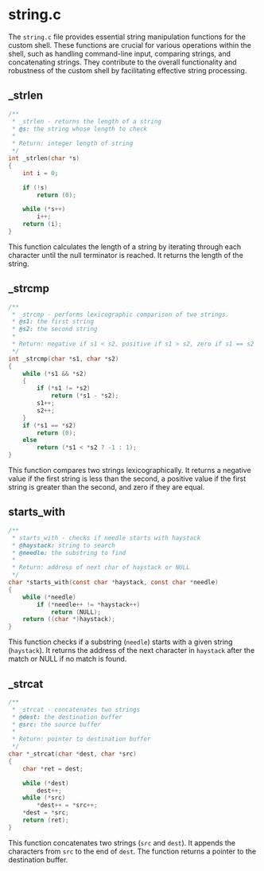 # string.c
The `string.c` file provides essential string manipulation functions for the custom shell. These functions are crucial for various operations within the shell, such as handling command-line input, comparing strings, and concatenating strings. They contribute to the overall functionality and robustness of the custom shell by facilitating effective string processing.

## _strlen
```c
/**
 * _strlen - returns the length of a string
 * @s: the string whose length to check
 *
 * Return: integer length of string
 */
int _strlen(char *s)
{
    int i = 0;

    if (!s)
        return (0);

    while (*s++)
        i++;
    return (i);
}
```
This function calculates the length of a string by iterating through each character until the null terminator is reached. It returns the length of the string.

## _strcmp
```c
/**
 * _strcmp - performs lexicographic comparison of two strings.
 * @s1: the first string
 * @s2: the second string
 *
 * Return: negative if s1 < s2, positive if s1 > s2, zero if s1 == s2
 */
int _strcmp(char *s1, char *s2)
{
    while (*s1 && *s2)
    {
        if (*s1 != *s2)
            return (*s1 - *s2);
        s1++;
        s2++;
    }
    if (*s1 == *s2)
        return (0);
    else
        return (*s1 < *s2 ? -1 : 1);
}
```
This function compares two strings lexicographically. It returns a negative value if the first string is less than the second, a positive value if the first string is greater than the second, and zero if they are equal.

## starts_with
```c
/**
 * starts_with - checks if needle starts with haystack
 * @haystack: string to search
 * @needle: the substring to find
 *
 * Return: address of next char of haystack or NULL
 */
char *starts_with(const char *haystack, const char *needle)
{
    while (*needle)
        if (*needle++ != *haystack++)
            return (NULL);
    return ((char *)haystack);
}
```
This function checks if a substring (`needle`) starts with a given string (`haystack`). It returns the address of the next character in `haystack` after the match or NULL if no match is found.

## _strcat
```c
/**
 * _strcat - concatenates two strings
 * @dest: the destination buffer
 * @src: the source buffer
 *
 * Return: pointer to destination buffer
 */
char *_strcat(char *dest, char *src)
{
    char *ret = dest;

    while (*dest)
        dest++;
    while (*src)
        *dest++ = *src++;
    *dest = *src;
    return (ret);
}
```
This function concatenates two strings (`src` and `dest`). It appends the characters from `src` to the end of `dest`. The function returns a pointer to the destination buffer.

